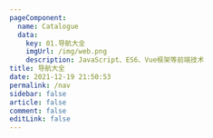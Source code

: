 ```yaml
---
pageComponent: 
  name: Catalogue
  data: 
    key: 01.导航大全
    imgUrl: /img/web.png
    description: JavaScript、ES6、Vue框架等前端技术
title: 导航大全
date: 2021-12-19 21:50:53
permalink: /nav
sidebar: false
article: false
comment: false
editLink: false
---
```


